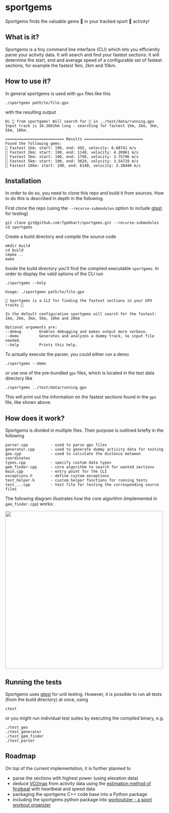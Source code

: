 # sportgems

Sportgems finds the valuable gems 💎 in your tracked sport 🚴 activity!


## What is it?
Sportgems is a tiny command line interface (CLI) which lets you efficiently parse your 
activity data. It will search and find your fastest sections. It will determine the start,
end and average speed of a configurable set of fastest sections, for example the fastest
1km, 2km and 10km. 


## How to use it?
In general sportgems is used with `gpx` files like this
```
./sportgems path/to/file.gpx
```
with the resulting output
```
Hi 👋 from sportgems! Will search for 💎 in ../test/data/running.gpx
Input track is 10.3661km long - searching for fastest 1km, 2km, 3km, 5km, 10km.

========================== Results ==========================
Found the following gems: 
💎 Fastest 1km: start: 190, end: 492, velocity: 6.68741 m/s
💎 Fastest 2km: start: 190, end: 1148, velocity: 4.20961 m/s
💎 Fastest 3km: start: 190, end: 1799, velocity: 3.75796 m/s
💎 Fastest 5km: start: 190, end: 3029, velocity: 3.54729 m/s
💎 Fastest 10km: start: 190, end: 6140, velocity: 3.38448 m/s
```

## Installation
In order to do so, you need to clone this repo and build it from sources. How to do this
is described in depth in the following.

First clone the repo (using the `--recurse-submodules` option to include [gtest](https://github.com/google/googletest/)
for testing)
```
git clone git@github.com:fgebhart/sportgems.git --recurse-submodules
cd sportgems
```

Create a build directory and compile the source code
```
mkdir build
cd build
cmake ..
make
```

Inside the build directory you'll find the compiled executable `sportgems`. In order to display
the valid options of the CLI run
```
./sportgems --help

Usage: ./sportgems path/to/file.gpx

💎 Sportgems is a CLI for finding the fastest sections in your GPX tracks 💎

In the default configuration sportgems will search for the fastest:
1km, 2km, 3km, 5km, 10km and 20km

Optional arguments are:
--debug        Enables debugging and makes output more verbose.
--demo         Generates and analyzes a dummy track, no input file needed.
--help         Prints this help.
```

To actually execute the parser, you could either run a demo
```
./sportgems --demo
```
or use one of the pre-bundled `gpx` files, which is located in the test data directory like
```
./sportgems ../test/data/running.gpx
```
This will print out the information on the fastest sections found in the `gpx`
file, like shown above.


## How does it work?

Sportgems is divided in multiple files. Their purpose is outlined briefly in the following
```
parser.cpp          - used to parse gpx files
generator.cpp       - used to generate dummy activity data for testing
geo.cpp             - used to calculate the distance between coordinates
types.cpp           - specify custom data types
gem_finder.cpp      - core algorithm to search for wanted sections
main.cpp            - entry point for the CLI
exceptions.h        - define custom exceptions
test_helper.h       - custom helper functions for running tests
test_...cpp         - test file for testing the corresponding source files
```

The following diagram illustrates how the core algorithm (implemented in `gem_finder.cpp`) works:

<img src="https://i.imgur.com/Jwfyjsk.png" width="500">


## Running the tests
Sportgems uses [gtest](https://github.com/google/googletest/) for unit testing. However, it is
possible to run all tests (from the build directory) at once, using
```
ctest
```

or you might run individual test suites by executing the compiled binary, e.g.
```
./test_geo
./test_generator
./test_gem_finder
./test_parser
```


## Roadmap

On top of the current implementation, it is further planned to
* parse the sections with highest power (using elevation data)
* deduce [VO2max](https://en.wikipedia.org/wiki/VO2_max) from activity data using the [estimation method of firstbeat](https://assets.firstbeat.com/firstbeat/uploads/2017/06/white_paper_VO2max_30.6.2017.pdf) with heartbeat and speed data
* packaging the sportgems C++ code base into a Python package
* including the sportgems python package into [workoutizer - a sport workout organizer](https://github.com/fgebhart/workoutizer)
